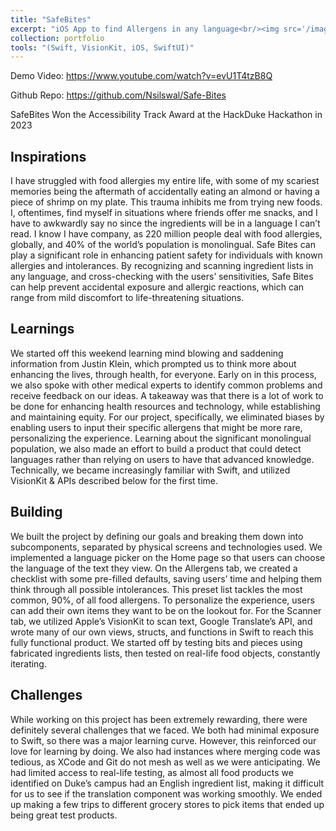 ```yaml
---
title: "SafeBites"
excerpt: "iOS App to find Allergens in any language<br/><img src='/images/safeBites.png'>(Swift, VisionKit, iOS, SwiftUI)"
collection: portfolio
tools: "(Swift, VisionKit, iOS, SwiftUI)"
---
```


Demo Video: https://www.youtube.com/watch?v=evU1T4tzB8Q

Github Repo: https://github.com/Nsilswal/Safe-Bites


SafeBites Won the Accessibility Track Award at the HackDuke Hackathon in 2023

## Inspirations

I have struggled with food allergies my entire life, with some of my scariest memories being the aftermath of accidentally eating an almond or having a piece of shrimp on my plate. This trauma inhibits me from trying new foods. I, oftentimes, find myself in situations where friends offer me snacks, and I have to awkwardly say no since the ingredients will be in a language I can’t read. I know I have company, as 220 million people deal with food allergies, globally, and 40% of the world’s population is monolingual. Safe Bites can play a significant role in enhancing patient safety for individuals with known allergies and intolerances. By recognizing and scanning ingredient lists in any language, and cross-checking with the users’ sensitivities, Safe Bites can help prevent accidental exposure and allergic reactions, which can range from mild discomfort to life-threatening situations.

## Learnings

We started off this weekend learning mind blowing and saddening information from Justin Klein, which prompted us to think more about enhancing the lives, through health, for everyone. Early on in this process, we also spoke with other medical experts to identify common problems and receive feedback on our ideas. A takeaway was that there is a lot of work to be done for enhancing health resources and technology, while establishing and maintaining equity. For our project, specifically, we eliminated biases by enabling users to input their specific allergens that might be more rare, personalizing the experience. Learning about the significant monolingual population, we also made an effort to build a product that could detect languages rather than relying on users to have that advanced knowledge. Technically, we became increasingly familiar with Swift, and utilized VisionKit & APIs described below for the first time.

## Building

We built the project by defining our goals and breaking them down into subcomponents, separated by physical screens and technologies used. We implemented a language picker on the Home page so that users can choose the language of the text they view. On the Allergens tab, we created a checklist with some pre-filled defaults, saving users’ time and helping them think through all possible intolerances. This preset list tackles the most common, 90%, of all food allergens. To personalize the experience, users can add their own items they want to be on the lookout for. For the Scanner tab, we utilized Apple’s VisionKit to scan text, Google Translate’s API, and wrote many of our own views, structs, and functions in Swift to reach this fully functional product. We started off by testing bits and pieces using fabricated ingredients lists, then tested on real-life food objects, constantly iterating.

## Challenges

While working on this project has been extremely rewarding, there were definitely several challenges that we faced. We both had minimal exposure to Swift, so there was a major learning curve. However, this reinforced our love for learning by doing. We also had instances where merging code was tedious, as XCode and Git do not mesh as well as we were anticipating. We had limited access to real-life testing, as almost all food products we identified on Duke’s campus had an English ingredient list, making it difficult for us to see if the translation component was working smoothly. We ended up making a few trips to different grocery stores to pick items that ended up being great test products.
